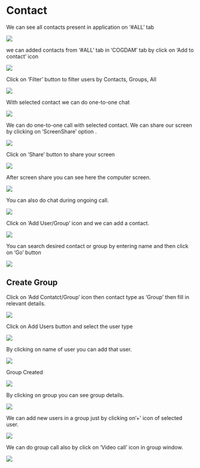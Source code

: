 # Contact

We can see all contacts present in application on ‘\#ALL’ tab

![](../.gitbook/assets/contacts.png)

we can added contacts from ‘\#ALL’ tab in ‘COGDAM’ tab by click on ‘Add to contact’ icon

![](../.gitbook/assets/image%20%28193%29.png)

Click on ‘Filter’ button to filter users by Contacts, Groups, All

![](../.gitbook/assets/image%20%28228%29.png)

With selected contact we can do one-to-one chat

![](../.gitbook/assets/image%20%2836%29.png)

We can do one-to-one call with selected contact. We can share our screen by clicking on ‘ScreenShare’ option .

![](../.gitbook/assets/image%20%2815%29.png)

Click on ‘Share’ button to share your screen

![](../.gitbook/assets/image%20%28133%29.png)

After screen share you can see here the computer screen.

![](../.gitbook/assets/image%20%28135%29.png)

You can also do chat during ongoing call.

![](../.gitbook/assets/image%20%28254%29.png)

Click on ‘Add User/Group’ icon and we can add a contact.

![](../.gitbook/assets/image%20%2810%29.png)

You can search desired contact or group by entering name and then click on ‘Go’ button

![](../.gitbook/assets/image%20%28224%29.png)

##  **Create Group**

Click on ‘Add Contatct/Group’ icon then contact type as ‘Group’ then fill in relevant details.

![](../.gitbook/assets/image%20%28253%29.png)

Click on Add Users button and select the user type

![](../.gitbook/assets/image%20%2866%29.png)

By clicking on name of user you can add that user.

![](../.gitbook/assets/image%20%28204%29.png)

Group Created

![](../.gitbook/assets/image.png)

By clicking on group you can see group details.

![](../.gitbook/assets/image%20%28284%29.png)

We can add new users in a group just by clicking on’+’ icon of selected user.

![](../.gitbook/assets/image%20%28169%29.png)

We can do group call also by click on ‘Video call’ icon in group window.

![](../.gitbook/assets/image%20%2814%29.png)






